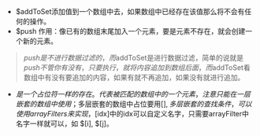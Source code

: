 * $addToSet添加值到一个数组中去，如果数组中已经存在该值那么将不会有任何的操作。
* $push 作用：像已有的数组末尾加入一个元素，要是元素不存在，就会创建一个新的元素。
> $push是不进行数据过滤的，而$addToSet是进行数据过滤，简单的说就是$push不管你有没有，只要执行，就将内容追加到数组后面，而$addToSet看数组中有没有要追加的内容，如果有就不再追加，如果没有就进行追加。
* $是一个占位符一样的存在。代表被匹配的数组中的一个元素，注意只能在一层嵌套的数组中使用$；多层嵌套的数组中占位要用$[], 多层嵌套的查找条件，可以使用arrayFilters来实现，$[idx]中的idx可以自定义名字，只需要arrayFilter中名字一样就可以，如 $[i], $[j]。
